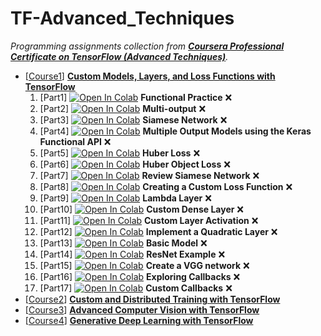 # TF-Advanced_Techniques

_Programming assignments collection from [**Coursera Professional Certificate on TensorFlow (Advanced Techniques)**](https://www.coursera.org/specializations/tensorflow-advanced-techniques)._

- [[Course1](C1-Custom_Models_Layers_And_Loss_Functions)] [**Custom Models, Layers, and Loss Functions with TensorFlow**](https://www.coursera.org/learn/custom-models-layers-loss-functions-with-tensorflow)
	1. [Part1] [![Open In Colab](https://colab.research.google.com/assets/colab-badge.svg)](https://colab.research.google.com/github/damianiRiccardo90/TF-Advanced_Techniques/blob/master/C1-Custom_Models_Layers_And_Loss_Functions/W1-Functional_APIs/C1_W1_Lab_1_functional-practice.ipynb) **Functional Practice** :x:
	2. [Part2] [![Open In Colab](https://colab.research.google.com/assets/colab-badge.svg)](https://colab.research.google.com/github/damianiRiccardo90/TF-Advanced_Techniques/blob/master/C1-Custom_Models_Layers_And_Loss_Functions/W1-Functional_APIs/C1_W1_Lab_2_multi-output.ipynb) **Multi-output** :x:
	3. [Part3] [![Open In Colab](https://colab.research.google.com/assets/colab-badge.svg)](https://colab.research.google.com/github/damianiRiccardo90/TF-Advanced_Techniques/blob/master/C1-Custom_Models_Layers_And_Loss_Functions/W1-Functional_APIs/C1_W1_Lab_3_siamese-network.ipynb) **Siamese Network** :x:
	4. [Part4] [![Open In Colab](https://colab.research.google.com/assets/colab-badge.svg)](https://colab.research.google.com/github/damianiRiccardo90/TF-Advanced_Techniques/blob/master/C1-Custom_Models_Layers_And_Loss_Functions/W1-Functional_APIs/C1W1_Assignment.ipynb) **Multiple Output Models using the Keras Functional API** :x:
	5. [Part5] [![Open In Colab](https://colab.research.google.com/assets/colab-badge.svg)](https://colab.research.google.com/github/damianiRiccardo90/TF-Advanced_Techniques/blob/master/C1-Custom_Models_Layers_And_Loss_Functions/W2-Custom_Loss_Functions/C1_W2_Lab_1_huber-loss.ipynb) **Huber Loss** :x:
	6. [Part6] [![Open In Colab](https://colab.research.google.com/assets/colab-badge.svg)](https://colab.research.google.com/github/damianiRiccardo90/TF-Advanced_Techniques/blob/master/C1-Custom_Models_Layers_And_Loss_Functions/W2-Custom_Loss_Functions/C1_W2_Lab_2_huber-object-loss.ipynb) **Huber Object Loss** :x:
	7. [Part7] [![Open In Colab](https://colab.research.google.com/assets/colab-badge.svg)](https://colab.research.google.com/github/damianiRiccardo90/TF-Advanced_Techniques/blob/master/C1-Custom_Models_Layers_And_Loss_Functions/W2-Custom_Loss_Functions/C1_W2_Lab_3_review-siamese-network.ipynb) **Review Siamese Network** :x:
	8. [Part8] [![Open In Colab](https://colab.research.google.com/assets/colab-badge.svg)](https://colab.research.google.com/github/damianiRiccardo90/TF-Advanced_Techniques/blob/master/C1-Custom_Models_Layers_And_Loss_Functions/W2-Custom_Loss_Functions/C1W2_Assignment.ipynb) **Creating a Custom Loss Function** :x:
	9. [Part9] [![Open In Colab](https://colab.research.google.com/assets/colab-badge.svg)](https://colab.research.google.com/github/damianiRiccardo90/TF-Advanced_Techniques/blob/master/C1-Custom_Models_Layers_And_Loss_Functions/W3-Custom_Layers/C1_W3_Lab_1_lambda-layer.ipynb) **Lambda Layer** :x:
	10. [Part10] [![Open In Colab](https://colab.research.google.com/assets/colab-badge.svg)](https://colab.research.google.com/github/damianiRiccardo90/TF-Advanced_Techniques/blob/master/C1-Custom_Models_Layers_And_Loss_Functions/W3-Custom_Layers/C1_W3_Lab_2_custom-dense-layer.ipynb) **Custom Dense Layer** :x:
	11. [Part11] [![Open In Colab](https://colab.research.google.com/assets/colab-badge.svg)](https://colab.research.google.com/github/damianiRiccardo90/TF-Advanced_Techniques/blob/master/C1-Custom_Models_Layers_And_Loss_Functions/W3-Custom_Layers/C1_W3_Lab_3_custom-layer-activation.ipynb) **Custom Layer Activation** :x:
	12. [Part12] [![Open In Colab](https://colab.research.google.com/assets/colab-badge.svg)](https://colab.research.google.com/github/damianiRiccardo90/TF-Advanced_Techniques/blob/master/C1-Custom_Models_Layers_And_Loss_Functions/W3-Custom_Layers/C1W3_Assignment.ipynb) **Implement a Quadratic Layer** :x:
	13. [Part13] [![Open In Colab](https://colab.research.google.com/assets/colab-badge.svg)](https://colab.research.google.com/github/damianiRiccardo90/TF-Advanced_Techniques/blob/master/C1-Custom_Models_Layers_And_Loss_Functions/W4-Custom_Models/C1_W4_Lab_1_basic-model.ipynb) **Basic Model** :x:
	14. [Part14] [![Open In Colab](https://colab.research.google.com/assets/colab-badge.svg)](https://colab.research.google.com/github/damianiRiccardo90/TF-Advanced_Techniques/blob/master/C1-Custom_Models_Layers_And_Loss_Functions/W4-Custom_Models/C1_W4_Lab_2_resnet-example.ipynb) **ResNet Example** :x:
	15. [Part15] [![Open In Colab](https://colab.research.google.com/assets/colab-badge.svg)](https://colab.research.google.com/github/damianiRiccardo90/TF-Advanced_Techniques/blob/master/C1-Custom_Models_Layers_And_Loss_Functions/W4-Custom_Models/C1W4_Assignment.ipynb) **Create a VGG network** :x:
	16. [Part16] [![Open In Colab](https://colab.research.google.com/assets/colab-badge.svg)](https://colab.research.google.com/github/damianiRiccardo90/TF-Advanced_Techniques/blob/master/C1-Custom_Models_Layers_And_Loss_Functions/W5-Callbacks/C1_W5_Lab_1_exploring-callbacks.ipynb) **Exploring Callbacks** :x:
	17. [Part17] [![Open In Colab](https://colab.research.google.com/assets/colab-badge.svg)](https://colab.research.google.com/github/damianiRiccardo90/TF-Advanced_Techniques/blob/master/C1-Custom_Models_Layers_And_Loss_Functions/W5-Callbacks/C1_W5_Lab_2_custom-callbacks.ipynb) **Custom Callbacks** :x:
- [[Course2](C2-Custom_And_Distributed_Training)] [**Custom and Distributed Training with TensorFlow**](https://www.coursera.org/learn/custom-distributed-training-with-tensorflow)
- [[Course3](C3-Advanced_Computer_Vision)] [**Advanced Computer Vision with TensorFlow**](https://www.coursera.org/learn/advanced-computer-vision-with-tensorflow)
- [[Course4](C4-Generative_Deep_Learning)] [**Generative Deep Learning with TensorFlow**](https://www.coursera.org/learn/generative-deep-learning-with-tensorflow)
